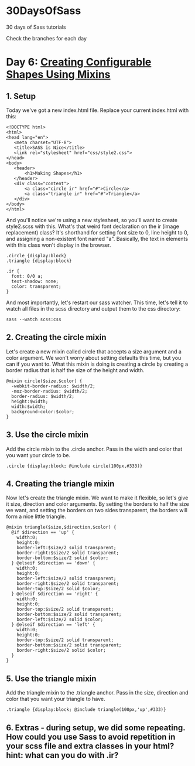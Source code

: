 30DaysOfSass
============

30 days of Sass tutorials

Check the branches for each day

# Day 6: [Creating Configurable Shapes Using Mixins](http://leveluptuts.com/tutorials/sass-tutorials/6-creating-configurable-shapes-using-mixins)

## 1. Setup
Today we've got a new index.html file. Replace your current index.html with this:

 
 ```
<!DOCTYPE html>
<html>
<head lang="en">
    <meta charset="UTF-8">
    <title>SASS is Nice</title>
    <link rel="stylesheet" href="css/style2.css">
</head>
<body>
    <header>
        <h1>Making Shapes</h1>
    </header>
    <div class="content">
        <a class="circle ir" href="#">Circle</a>
        <a class="triangle ir" href="#">Triangle</a>
    </div>
</body>
</html>
```

And you'll notice we're using a new stylesheet, so you'll want to create style2.scss with this. What's that weird font declaration on the ir (image replacement) class?  It's shorthand for setting font size to 0, line height to 0, and assigning a non-existent font named "a". Basically, the text in elements with this class won't display in the browser.

```
.circle {display:block}
.triangle {display:block}

.ir {
  font: 0/0 a;
  text-shadow: none;
  color: transparent;
}
```

And most importantly, let's restart our sass watcher. This time, let's tell it to watch all files in the scss directory and output them to the css directory:

```
sass --watch scss:css
```

## 2. Creating the circle mixin
Let's create a new mixin called circle that accepts a size argument and a color argument. We won't worry about setting defaults this time, but you can if you want to. What this mixin is doing is creating a circle by creating a border radius that is half the size of the height and width.


```
@mixin circle($size,$color) {
  -webkit-border-radius: $width/2;
  -moz-border-radius: $width/2;
  border-radius: $width/2;
  height:$width;
  width:$width;
  background-color:$color;
}
```

## 3. Use the circle mixin
Add the circle mixin to the .circle anchor. Pass in the width and color that you want your circle to be.

```
.circle {display:block; @include circle(100px,#333)}
```

## 4.  Creating the triangle mixin
Now let's create the triangle mixin. We want to make it flexible, so let's give it size, direction and color arguments. By setting the borders to half the size we want, and setting the borders on two sides transparent, the borders will form a nice little triangle.

```
@mixin triangle($size,$direction,$color) {
  @if $direction == 'up' {
    width:0;
    height:0;
    border-left:$size/2 solid transparent;
    border-right:$size/2 solid transparent;
    border-bottom:$size/2 solid $color;
  } @elseif $direction == 'down' {
    width:0;
    height:0;
    border-left:$size/2 solid transparent;
    border-right:$size/2 solid transparent;
    border-top:$size/2 solid $color;
  } @elseif $direction == 'right' {
    width:0;
    height:0;
    border-top:$size/2 solid transparent;
    border-bottom:$size/2 solid transparent;
    border-left:$size/2 solid $color;
  } @elseif $direction == 'left' {
    width:0;
    height:0;
    border-top:$size/2 solid transparent;
    border-bottom:$size/2 solid transparent;
    border-right:$size/2 solid $color;
  }
}
```

## 5. Use the triangle mixin
Add the triangle mixin to the .triangle anchor. Pass in the size, direction and color that you want your triangle to have.

```
.triangle {display:block; @include triangle(100px,'up',#333)}
```

## 6. Extras - during setup, we did some repeating. How could you use Sass to avoid repetition in your scss file and extra classes in your html?  hint: what can you do with .ir?